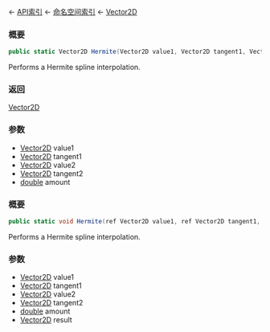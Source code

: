 ← [API索引](Api-Index) ← [命名空间索引](Namespace-Index) ← [Vector2D](VRageMath.Vector2D)

### 概要

```csharp
public static Vector2D Hermite(Vector2D value1, Vector2D tangent1, Vector2D value2, Vector2D tangent2, double amount)
```

Performs a Hermite spline interpolation.

### 返回

[Vector2D](VRageMath.Vector2D)

### 参数

* [Vector2D](VRageMath.Vector2D) value1
* [Vector2D](VRageMath.Vector2D) tangent1
* [Vector2D](VRageMath.Vector2D) value2
* [Vector2D](VRageMath.Vector2D) tangent2
* [double](https://docs.microsoft.com/en-us/dotnet/api/System.Double?view=netframework-4.6) amount
### 概要

```csharp
public static void Hermite(ref Vector2D value1, ref Vector2D tangent1, ref Vector2D value2, ref Vector2D tangent2, double amount, out Vector2D result)
```

Performs a Hermite spline interpolation.

### 参数

* [Vector2D](VRageMath.Vector2D) value1
* [Vector2D](VRageMath.Vector2D) tangent1
* [Vector2D](VRageMath.Vector2D) value2
* [Vector2D](VRageMath.Vector2D) tangent2
* [double](https://docs.microsoft.com/en-us/dotnet/api/System.Double?view=netframework-4.6) amount
* [Vector2D](VRageMath.Vector2D) result
